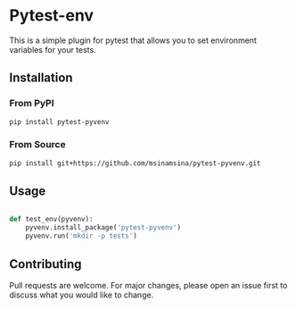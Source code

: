 # Pytest-env

This is a simple plugin for pytest that allows you to set environment
variables for your tests.

## Installation

### From PyPI

```bash
pip install pytest-pyvenv
```

### From Source

```bash
pip install git+https://github.com/msinamsina/pytest-pyvenv.git
```


## Usage

```python

def test_env(pyvenv):
    pyvenv.install_package('pytest-pyvenv')
    pyvenv.run('mkdir -p tests')
```

## Contributing

Pull requests are welcome. For major changes, please open an issue 
first to discuss what you would like to change.